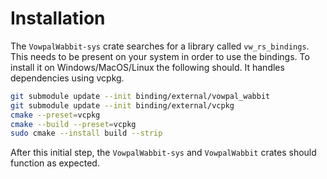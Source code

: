 # Installation

The `VowpalWabbit-sys` crate searches for a library called `vw_rs_bindings`. This needs to be present on your system in order to use the bindings. To install it on Windows/MacOS/Linux the following should. It handles dependencies using vcpkg.

```sh
git submodule update --init binding/external/vowpal_wabbit
git submodule update --init binding/external/vcpkg
cmake --preset=vcpkg
cmake --build --preset=vcpkg
sudo cmake --install build --strip
```

After this initial step, the `VowpalWabbit-sys` and `VowpalWabbit` crates should function as expected.